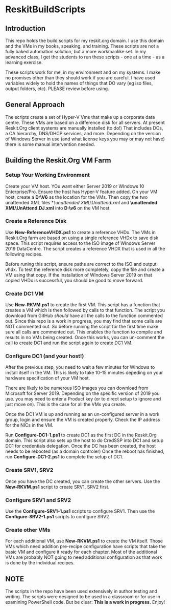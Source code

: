 # ReskitBuildScripts

## Introduction

This repo holds the build scripts for my reskit.org domain.
I use this domain and the VMs in my books, speaking, and training.
These scripts are not a fully baked automation solution, but a more workmanlike set.
In my advanced class, I get the students to run these scripts - one at a time - as a learning exercise.

These scripts work for me, in my environment and on my systems.
I make no promises other than they should work if you are careful.
I have used variables widely to hold the names of things that DO vary (eg iso files, output folders, etc).
PLEASE review before using.

## General Approach

The scripts create a set of Hyper-V Vms that make up a corporate data centre.
These VMs are based on a difference disk for all servers.
At present Reskit.Org client systems are manually installed (to do!)
That includes DCs, a CA hierarchy, DNS/DHCP services, and more.
Depending on the version of Windows Server in use (and what license keys you may or may not have) there is some manual intervention needed.

## Building the Reskit.Org VM Farm

### Setup Your Working Environment

Create your VM host. YOu want either Server 2019 or WIndows 10 Enterprise/Pro.
Ensure the host has Hyper-V feature added. 
On your VM host, create a **D:\V6** as the location for the VMs.
Then copy the two unattended XML files **\unattended XML\Unattend.xml* and **\unattended XML\UnAttend.DJ.xml** into **D:\v6** on the VM host.

### Create a Reference Disk

Use **New-ReferenceVHDX.ps1** to create a reference VHDx.
The VMs in Reskit.Org farm are based on using a single reference VHDx to save disk space.
This script requires access to the ISO image of WIndows Server 2019 DataCentre.
The script creates a reference VHDX that is used in all the following recipes.

Before runing this script, ensure paths are correct to the ISO and output vhdx.
To test the reference disk more completely, copy the file and create a VM using that copy. 
If the installation of WIndows Server 2019 on that copied VHDx is successful, you should be good to move forward.

### Create DC1 VM

Use **New-RKVM.ps1** to create the first VM. 
This script has a function that creates a VM  which is then followed by calls to that function.
The script you download from GitHub _should_ have all the calls to the function commented out.
Since this repo is a work in progress, you may find that some calls are NOT commented out.
So before running the script for the first time make sure all calls are commented out.
This enables the function to compile and results in no VMs being created. 
Once this works, you can un-comment the call to create DC1 and run the script again to create DC1 VM.

### Configure DC1 (and your host!)

After the previous step, you need to wait a few minutes for WIndows to install itself in the VM.
This is likely to take 10-15 minutes depeding on your hardware specification of your VM host.

There are likely to be numerous ISO images you can download from Microsoft for Server 2019.
Depending on the specific version of 2019 you use. you may need to enter a Product key (or to direct setup to ignore and just move on).
This is the case for all the VMs you create.

Once the DC1 VM is up and running as an un-configured server in a work group, login and ensure the VM is created properly.
Check the IP address for the NICs in the VM.

Run **Configure-DC1-1.ps1** to create DC1 as the first DC in the Reskit.Org domain.
This script also sets up the host to do CredSSP into DC1 and setup DC1 for credentials delegation.
Once the DC has been created, the host needs to be rebooted (as a domain controler)
Once the reboot has finished, run **Configure-DC1-2.ps1** to complete the setup of DC1.

### Create SRV1, SRV2

Once you have the DC created, you can create the other servers.
Use the **New-RKVM.ps1** script to create SRV1, SRV2 first.

### Configure SRV1 and SRV2

Use the **Configure-SRV1-1.ps1** scripts to configure SRV1.
Then use the **Configure-SRV2-1.ps1** scripts to configure SRV2

### Create other VMs

For each additional VM, use **New-RKVM.ps1** to create the VM itself.
Those VMs which need addition pre-recipe configuration have scripts that take the basic VM and configure it ready for each chapter.
Most of the additional VMs are probably NOT going to need additional configuration as that work is done by the individual recipes.

## NOTE

The scripts in the repo have been used extensively in author testing and writing.
The scripts were designed to be used in a classroom or for use in examining PowerShell code.
But be clear: **This is a work in progress.**
Enjoy!

